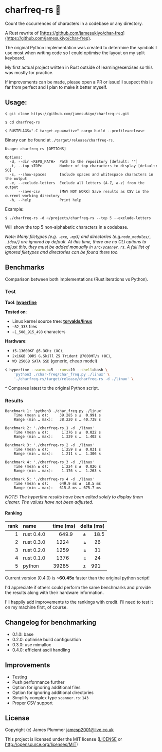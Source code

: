# charfreq-rs 🦀

Count the occurrences of characters in a codebase or any directory.

A Rust rewrite of [https://github.com/jamesukiyo/char-freq](https://github.com/jamesukiyo/char-freq).

The original Python implementation was created to determine the symbols I use
most when writing code so I could optimise the layout on my split keyboard.

My first actual project written in Rust outside of learning/exercises so this
was mostly for practice.

If improvements can be made, please open a PR or issue! I suspect this is far
from perfect and I plan to make it better myself.

## Usage:

```
$ git clone https://github.com/jamesukiyo/charfreq-rs.git

$ cd charfreq-rs

$ RUSTFLAGS="-C target-cpu=native" cargo build --profile=release
```
Binary can be found at `./target/release/charfreq-rs`.
```
Usage: charfreq-rs [OPTIONS]

Options:
  -d, --dir <REPO_PATH>  Path to the repository [default: ""]
  -t, --top <TOP>        Number of top characters to display [default: 50]
  -s, --show-spaces      Include spaces and whitespace characters in the output
  -e, --exclude-letters  Exclude all letters (A-Z, a-z) from the output
      --save-csv         [MAY NOT WORK] Save results as CSV in the current working directory
  -h, --help             Print help
```
Example:
```
$ ./charfreq-rs -d ~/projects/charfreq-rs --top 5 --exclude-letters
```
Will show the top 5 non-alphabetic characters in a codebase.

*Note: Many filetypes (e.g. `.exe`, `.mp3`) and directories
(e.g.`node_modules/`, `.idea/`) are ignored by default. At this time, there are
no CLI options to adjust this, they must be added manually in `src/scanner.rs`.
A full list of ignored filetypes and directories can be found there too.*

## Benchmarks

Comparison between both implementations (Rust iterations vs Python).

### Test

**Tool**: **[hyperfine](https://github.com/sharkdp/hyperfine)**

**Tested on**:
- Linux kernel source tree: **[torvalds/linux](https://github.com/torvalds/linux)**
- `~82_333` files
- `~1_508_915_498` characters

**Hardware**:
- `i5-13600KF @5.3GHz (OC)`,
- `2x16GB DDR5 G.Skill Z5 Trident @7000MT/s (OC)`,
- `WD 250GB SATA SSD` (generic, cheap model)

```sh
$ hyperfine --warmup=5 --runs=10 --shell=bash \
	'python3 ./char-freq/char_freq.py ./linux' \
	'./charfreq-rs/target/release/charfreq-rs -d ./linux' \
```
^ Compares latest to the original Python script.

### Results
```
Benchmark 1: 'python3 ./char_freq.py ./linux'
	Time (mean ± σ):     39.285 s ±  0.991 s
	Range (min … max):   38.220 s … 40.738 s

Benchmark 2: './charfreq-rs_1 -d ./linux'
	Time (mean ± σ):      1.376 s ±  0.022 s
	Range (min … max):    1.329 s …  1.402 s

Benchmark 3: './charfreq-rs_2 -d ./linux'
	Time (mean ± σ):      1.259 s ±  0.031 s
	Range (min … max):    1.211 s …  1.306 s

Benchmark 4: './charfreq-rs_3 -d ./linux'
	Time (mean ± σ):      1.224 s ±  0.026 s
	Range (min … max):    1.176 s …  1.263 s

Benchmark 5: './charfreq-rs_4 -d ./linux'
	Time (mean ± σ):     649.9 ms ±  18.5 ms
	Range (min … max):   615.8 ms … 675.7 ms
```
*NOTE: The hyperfine results have been edited solely to display them clearer.
The values have not been adjusted.*

#### Ranking
|rank|name                  |time (ms)                          |delta (ms)                                               |
|---:|:---------------------|----------------------------------:|--------------------------------------------------------:|
|1   |rust 0.4.0&nbsp;&nbsp;|  649.9&nbsp;&nbsp;                |±&nbsp;&nbsp;&nbsp;&nbsp;&nbsp;&nbsp;18.5                |
|2   |rust 0.3.0&nbsp;&nbsp;| 1224&nbsp;&nbsp;&nbsp;&nbsp;&nbsp;|±&nbsp;&nbsp;&nbsp;&nbsp;&nbsp;&nbsp;26&nbsp;&nbsp;&nbsp;|
|3   |rust 0.2.0&nbsp;&nbsp;| 1259&nbsp;&nbsp;&nbsp;&nbsp;&nbsp;|±&nbsp;&nbsp;&nbsp;&nbsp;&nbsp;&nbsp;31&nbsp;&nbsp;&nbsp;|
|4   |rust 0.1.0&nbsp;&nbsp;| 1376&nbsp;&nbsp;&nbsp;&nbsp;&nbsp;|±&nbsp;&nbsp;&nbsp;&nbsp;&nbsp;&nbsp;24&nbsp;&nbsp;&nbsp;|
|5   |python    &nbsp;&nbsp;|39285&nbsp;&nbsp;&nbsp;&nbsp;&nbsp;|±                 &nbsp;&nbsp;&nbsp;991&nbsp;&nbsp;&nbsp;|

Current version (0.4.0) is **~60.45x** faster than the original python script!

I'd appreciate if others could perform the same benchmarks and provide the
results along with their hardware information.

I'll happily add improvements to the rankings with credit. I'll need to test it
on my machine first, of course.

## Changelog for benchmarking

- 0.1.0: base
- 0.2.0: optimise build configuration
- 0.3.0: use mimalloc
- 0.4.0: efficient ascii handling

## Improvements

- Testing
- Push performance further
- Option for ignoring additional files
- Option for ignoring additional directories
- Simplify complex type `scanner.rs:143`
- Proper CSV support

## License

Copyright (c) James Plummer <jamesp2001@live.co.uk>

This project is licensed under the MIT license ([LICENSE] or <http://opensource.org/licenses/MIT>)

[LICENSE]: ./LICENSE
